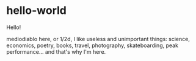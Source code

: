# hello-world

Hello!

mediodiablo here, or 1/2d, I like useless and unimportant things: science, economics, poetry, books, travel, photography, skateboarding, peak performance... and that's why I'm here.
